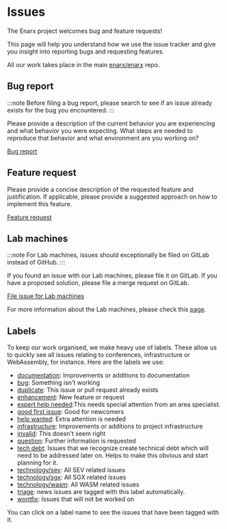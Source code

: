 # Issues
The Enarx project welcomes bug and feature requests!

This page will help you understand how we use the issue tracker and give you
insight into reporting bugs and requesting features.

All our work takes place in the main [enarx/enarx](https://github.com/enarx/enarx) repo.

## Bug report

:::note
Before filing a bug report, please search to see if an issue already exists for the bug you encountered.
:::

Please provide a description of the current behavior you are experiencing and what behavior you were expecting. What steps are needed to reproduce that behavior and what environment are you working on?

[Bug report](https://github.com/enarx/enarx/issues/new/choose)

## Feature request

Please provide a concise description of the requested feature and justification. If applicable, please provide a suggested approach on how to implement this feature.

[Feature request](https://github.com/enarx/enarx/issues/new/choose)

## Lab machines

:::note
For Lab machines, issues should exceptionally be filed on GitLab instead of GitHub.
:::

If you found an issue with our Lab machines, please file it on GitLab. If you have a proposed solution, please file a merge request on GitLab.

[File issue for Lab machines](https://gitlab.com/enarx/lab/-/issues) 
  
  
For more information about the Lab machines, please check this [page](Lab).

## Labels


To keep our work organised, we make heavy use of labels. These allow us to quickly see all issues relating to conferences, infrastructure or WebAssembly, for instance. Here are the labels we use:

- [documentation](https://github.com/enarx/enarx/labels/documentation): Improvements or additions to documentation
- [bug](https://github.com/enarx/enarx/labels/bug): Something isn't working
- [duplicate](https://github.com/enarx/enarx/labels/duplicate): This issue or pull request already exists
- [enhancement](https://github.com/enarx/enarx/labels/enhancement): New feature or request
- [expert help needed](https://github.com/enarx/enarx/labels/expert%20help%20needed):This needs special attention from an area specialist.
- [good first issue](https://github.com/enarx/enarx/labels/good%20first%20issue): Good for newcomers
- [help wanted](https://github.com/enarx/enarx/labels/help%20wanted): Extra attention is needed
- [infrastructure](https://github.com/enarx/enarx/labels/infrastructure): Improvements or additions to project infrastructure
- [invalid](https://github.com/enarx/enarx/labels/invalid): This doesn't seem right
- [question](https://github.com/enarx/enarx/labels/question): Further information is requested
- [tech debt](https://github.com/enarx/enarx/labels/tech-debt): Issues that we recognize create technical debt which will need to be addressed later on. Helps to make this obvious and start planning for it.
- [technology/sev](https://github.com/enarx/enarx/labels/technology%2Fsev): All SEV related issues
- [technology/sgx](https://github.com/enarx/enarx/labels/technology%2Fsgx): All SGX related issues
- [technology/wasm](https://github.com/enarx/enarx/labels/technology%20wasm): All WASM related issues
- [triage](https://github.com/enarx/enarx/labels/triage): news issues are tagged with this label automatically. 
- [wontfix](https://github.com/enarx/enarx/labels/wontfix): Issues that will not be worked on

You can click on a label name to see the issues that have been tagged with it.